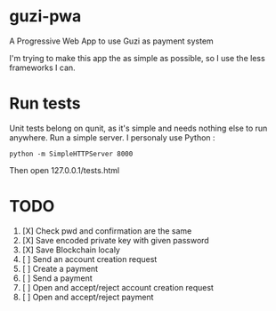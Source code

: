 # guzi-pwa
A Progressive Web App to use Guzi as payment system

I'm trying to make this app the as simple as possible, so I use the less frameworks I can.

# Run tests

Unit tests belong on qunit, as it's simple and needs nothing else to run anywhere.
Run a simple server. I personaly use Python :

```
python -m SimpleHTTPServer 8000
```

Then open 127.0.0.1/tests.html


# TODO
1. [X] Check pwd and confirmation are the same
2. [X] Save encoded private key with given password
3. [X] Save Blockchain localy
4. [ ] Send an account creation request
5. [ ] Create a payment
6. [ ] Send a payment
7. [ ] Open and accept/reject account creation request
8. [ ] Open and accept/reject payment
